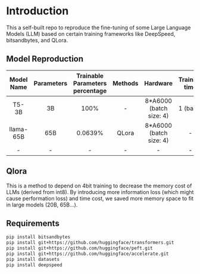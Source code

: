 # Introduction
This a self-built repo to reproduce the fine-tuning of some Large Language Models (LLM) based on certain training frameworks like DeepSpeed, bitsandbytes, and QLora.

## Model Reproduction
| Model Name | Parameters | Trainable Parameters percentage | Methods |            Hardware            | Training time | Inference time |
|:----------:|:----------:|:-------------------------------:|:-------:|:------------------------------:|:-------------:|:--------------:|
|   T5-3B    |     3B     |              100%               |    -    |    8*A6000 (batch size: 4)     |   1 (base)    |    1 (base)    |
| llama-65B  |    65B     |             0.0639%             |  QLora  |    8*A6000 (batch size: 4)     |       -       |      6.1       |
|     -      |     -      |                -                |    -    |               -                |       -       |       -        |

## Qlora
This is a method to depend on 4bit training to decrease the memory cost of LLMs (derived from int8). By introducing more information loss (which might cause performation loss) and time cost, we saved more memory
space to fit in large models (20B, 65B...).
## Requirements
```bash
pip install bitsandbytes
pip install git+https://github.com/huggingface/transformers.git 
pip install git+https://github.com/huggingface/peft.git
pip install git+https://github.com/huggingface/accelerate.git
pip install datasets
pip install deepspeed
```
